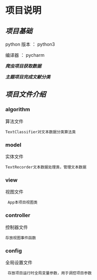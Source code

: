 # 项目说明

## *项目基础*
python 版本 ： python3

编译器 ： pycharm

***爬虫项目获取数据***

***主题项目完成文献分类***




## *项目文件介绍*

### algorithm
算法文件

    TextClassifier对文本数据分类算法类

### model
实体文件

    TextRecorder文本数据处理类，管理文本数据


### view
视图文件

     App本项目视图类
   

### controller
控制器文件

    存放视图事件函数
    
### config
全局设置文件

     存放项目运行时全局变量参数，用于调控项目参数
    

